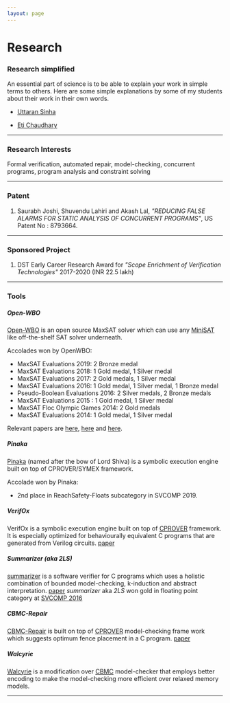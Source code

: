 ```yaml
---
layout: page
---
```


# Research

### Research simplified
 
An essential part of science is to be able to explain your work in simple terms to others. Here are some simple explanations by some of my students about their work in their own words.

* [Uttaran Sinha](uttaran)

* [Eti Chaudhary](eti)

---


### Research Interests


Formal verification, automated repair, model-checking,
concurrent programs, program analysis and constraint solving


---


### Patent


1. Saurabh Joshi, Shuvendu Lahiri and Akash Lal, _"REDUCING FALSE ALARMS FOR STATIC ANALYSIS OF CONCURRENT PROGRAMS"_, US Patent No : 8793664.


---


### Sponsored Project

1. DST Early Career Research Award for _"Scope Enrichment of Verification Technologies"_ 2017-2020 (INR 22.5 lakh)

---


### Tools

##### **Open-WBO**



[Open-WBO](http://sat.inesc-id.pt/open-wbo/) is an open source MaxSAT solver which can use any [MiniSAT](http://www.minisat.se) like off-the-shelf SAT solver underneath.

Accolades won by OpenWBO:

* MaxSAT Evaluations 2019: 2 Bronze medal
* MaxSAT Evaluations 2018: 1 Gold medal, 1 Silver medal
* MaxSAT Evaluations 2017: 2 Gold medals, 1 Silver medal
* MaxSAT Evaluations 2016: 1 Gold medal, 1 Silver medal, 1 Bronze medal
* Pseudo-Boolean Evaluations 2016: 2 Silver medals, 2 Bronze medals
* MaxSAT Evaluations 2015 : 1 Gold medal, 1 Silver medal
* MaxSAT Floc Olympic Games 2014: 2 Gold medals
* MaxSAT Evaluations 2014: 1 Gold medal, 1 Silver medal

Relevant papers are  [here](http://arxiv.org/abs/1408.4628),  [here](https://arxiv.org/pdf/1507.05920.pdf) and [here](https://arxiv.org/pdf/1806.07164.pdf).

##### **Pinaka**

[Pinaka](https://github.com/sbjoshi/Pinaka) (named after the bow of Lord Shiva) is a symbolic execution engine built on top of  CPROVER/SYMEX framework.

Accolade won by Pinaka:

* 2nd place in ReachSafety-Floats subcategory in SVCOMP 2019.



##### **VerifOx**

VerifOx is a symbolic execution engine built on top of [CPROVER](http://www.cprover.org) framework. It is especially optimized
for behaviourally equivalent C programs that are generated from Verilog circuits. [paper](https://arxiv.org/pdf/1609.00169.pdf)

##### **Summarizer (aka 2LS)**


[summarizer](http://www.cprover.org/wiki/doku.php?id=2ls_for_program_analysis) is a software verifier for C programs which uses a holistic combination of bounded model-checking,
k-induction and abstract interpretation. [paper](http://arxiv.org/abs/1506.05671) 
*summarizer* aka *2LS* won gold in floating point category
at [SVCOMP 2016](http://sv-comp.sosy-lab.org/2016/results/results-verified/)


##### **CBMC-Repair**


[CBMC-Repair](http://www.cprover.org/glue) is built on top of [CPROVER](http://www.cprover.org) model-checking
frame work which suggests optimum fence placement in a C program. [paper](http://arxiv.org/abs/1407.7443)





##### **Walcyrie**



[Walcyrie](https://github.com/gan237/walcyrie) is a modification over [CBMC](http://www.cprover.org/cbmc) model-checker that employs better encoding to
make the model-checking more efficient over relaxed memory models.

---



